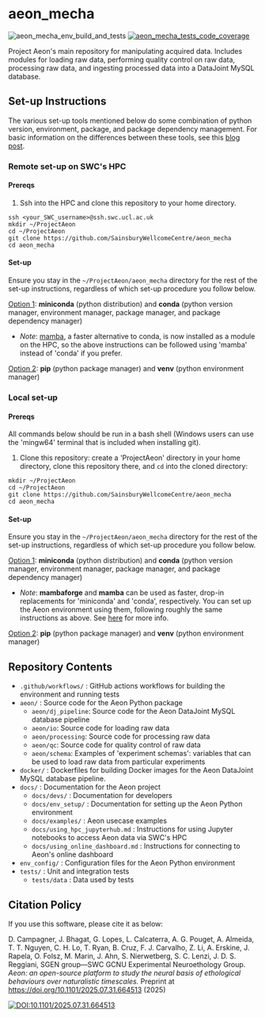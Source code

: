 # aeon_mecha
![aeon_mecha_env_build_and_tests](https://github.com/SainsburyWellcomeCentre/aeon_mecha/actions/workflows/build_env_run_tests.yml/badge.svg?branch=main)
[![aeon_mecha_tests_code_coverage](https://codecov.io/gh/SainsburyWellcomeCentre/aeon_mecha/branch/main/graph/badge.svg?token=973EC1CG03)](https://codecov.io/gh/SainsburyWellcomeCentre/aeon_mecha)

Project Aeon's main repository for manipulating acquired data. Includes modules for loading raw data, performing quality control on raw data, processing raw data, and ingesting processed data into a DataJoint MySQL database.

## Set-up Instructions

The various set-up tools mentioned below do some combination of python version, environment, package, and package dependency management. For basic information on the differences between these tools, see this [blog post](https://dev.to/bowmanjd/python-tools-for-managing-virtual-environments-3bko#hatch).

### Remote set-up on SWC's HPC

#### Prereqs

1. Ssh into the HPC and clone this repository to your home directory.
```
ssh <your_SWC_username>@ssh.swc.ucl.ac.uk
mkdir ~/ProjectAeon
cd ~/ProjectAeon
git clone https://github.com/SainsburyWellcomeCentre/aeon_mecha
cd aeon_mecha
```

#### Set-up

Ensure you stay in the `~/ProjectAeon/aeon_mecha` directory for the rest of the set-up instructions, regardless of which set-up procedure you follow below.

[Option 1](./docs/env_setup/remote/miniconda_conda_remote_setup.md): **miniconda** (python distribution) and **conda** (python version manager, environment manager, package manager, and package dependency manager)

- *Note*: [mamba](https://mamba.readthedocs.io/en/latest/), a faster alternative to conda, is now installed as a module on the HPC, so the above instructions can be followed using 'mamba' instead of 'conda' if you prefer.

[Option 2](./docs/env_setup/remote/pip_venv_remote_setup.md): **pip** (python package manager) and **venv** (python environment manager)

### Local set-up

#### Prereqs

All commands below should be run in a bash shell (Windows users can use the 'mingw64' terminal that is included when installing git).

1. Clone this repository: create a 'ProjectAeon' directory in your home directory, clone this repository there, and `cd` into the cloned directory:
```
mkdir ~/ProjectAeon
cd ~/ProjectAeon
git clone https://github.com/SainsburyWellcomeCentre/aeon_mecha
cd aeon_mecha
```

#### Set-up

Ensure you stay in the `~/ProjectAeon/aeon_mecha` directory for the rest of the set-up instructions, regardless of which set-up procedure you follow below.

[Option 1](./docs/env_setup/local/miniconda_conda_local_setup.md): **miniconda** (python distribution) and **conda** (python version manager, environment manager, package manager, and package dependency manager)

- *Note*: **mambaforge** and **mamba** can be used as faster, drop-in replacements for 'miniconda' and 'conda', respectively. You can set up the Aeon environment using them, following roughly the same instructions as above. See [here](https://biapol.github.io/blog/mara_lampert/getting_started_with_mambaforge_and_python/readme.html) for more info.

[Option 2](./docs/env_setup/local/pip_venv_local_setup.md): **pip** (python package manager) and **venv** (python environment manager)

## Repository Contents

- `.github/workflows/` : GitHub actions workflows for building the environment and running tests 
- `aeon/` : Source code for the Aeon Python package 
    - `aeon/dj_pipeline`: Source code for the Aeon DataJoint MySQL database pipeline
    - `aeon/io`: Source code for loading raw data
    - `aeon/processing`: Source code for processing raw data
    - `aeon/qc`: Source code for quality control of raw data
    - `aeon/schema`: Examples of 'experiment schemas': variables that can be used to load raw data from particular experiments
- `docker/` : Dockerfiles for building Docker images for the Aeon DataJoint MySQL database pipeline.
- `docs/` : Documentation for the Aeon project
    - `docs/devs/` : Documentation for developers
    - `docs/env_setup/` : Documentation for setting up the Aeon Python environment
    - `docs/examples/` : Aeon usecase examples
    - `docs/using_hpc_jupyterhub.md` : Instructions for using Jupyter notebooks to access Aeon data via SWC's HPC
    - `docs/using_online_dashboard.md` : Instructions for connecting to Aeon's online dashboard
- `env_config/` : Configuration files for the Aeon Python environment
- `tests/` : Unit and integration tests
    - `tests/data` : Data used by tests

## Citation Policy

If you use this software, please cite it as below:

D. Campagner, J. Bhagat, G. Lopes, L. Calcaterra, A. G. Pouget, A. Almeida, T. T. Nguyen, C. H. Lo, T. Ryan, B. Cruz, F. J. Carvalho, Z. Li, A. Erskine, J. Rapela, O. Folsz, M. Marin, J. Ahn, S. Nierwetberg, S. C. Lenzi, J. D. S. Reggiani, SGEN group&mdash;SWC GCNU Experimental Neuroethology Group. _Aeon: an open-source platform to study the neural basis of ethological behaviours over naturalistic timescales._ Preprint at https://doi.org/10.1101/2025.07.31.664513 (2025)

[![DOI:10.1101/2025.07.31.664513](https://img.shields.io/badge/DOI-10.1101%2F2025.07.31.664513-AE363B.svg)](https://doi.org/10.1101/2025.07.31.664513)

